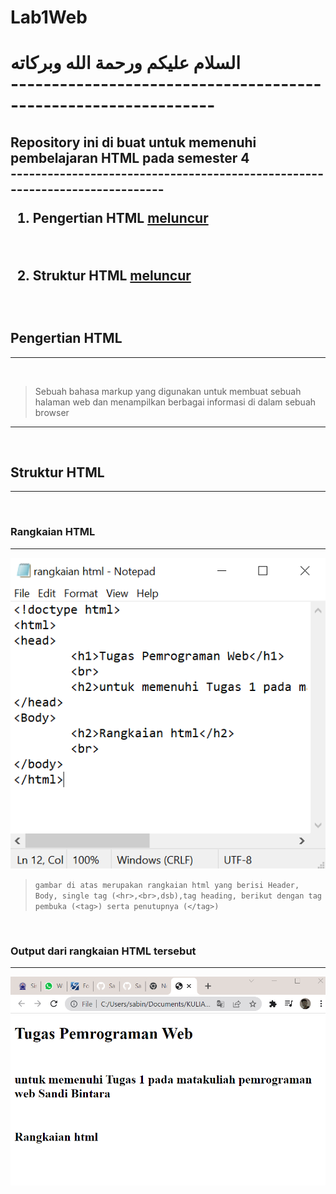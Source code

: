 # Lab1Web

<h1>السلام عليكم ورحمة الله وبركاته
<br>
---------------------------------------------------------------
<h2> Repository ini di buat untuk memenuhi pembelajaran HTML pada semester 4
<br>
----------------------------------------------------------------------------
<br>

1. Pengertian HTML	[meluncur](#Pengertian-HTML)
<br>

2. Struktur HTML	[meluncur](#Struktur-HTML)
<br>

## Pengertian HTML
---
<br>

> Sebuah bahasa markup yang digunakan untuk membuat
sebuah halaman web dan menampilkan berbagai informasi di
dalam sebuah browser
<hr>
<br>

## Struktur HTML
---
<br>

### Rangkaian HTML
---
![rangkaian.PNG](foto/rangkaian.PNG)
<br>
> ```gambar di atas merupakan rangkaian html yang berisi Header, Body, single tag (<hr>,<br>,dsb),tag heading, berikut dengan tag pembuka (<tag>) serta penutupnya (</tag>)```
<br>

### Output dari rangkaian HTML tersebut
---
![rangkaian_output.PNG](foto/rangkaian_output.PNG)
<br>
<br>




